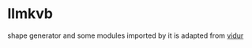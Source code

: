 # llmkvb
shape generator and some modules imported by it is adapted from [vidur](https://github.com/microsoft/vidur)  